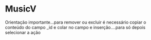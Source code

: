 # MusicV

Orientação importante...para remover ou excluir é necessário copiar o conteúdo do campo _id e colar no campo e inserção....para só depois selecionar a ação
